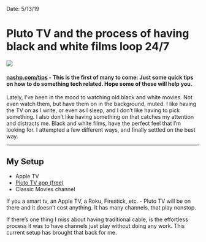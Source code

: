Date: 5/13/19

# Pluto TV and the process of having black and white films loop 24/7

![](https://icdn2.digitaltrends.com/image/plutotv-guide-mode.jpg)

#### [nashp.com/tips](/tips) - This is the first of many to come: Just some quick tips on how to do something tech related. Hope some of these will help you.

Lately, I’ve been in the mood to watching old black and white movies. Not even watch them, but have them on in the background, muted. I like having the TV on as I write, or even as I sleep, and I don’t like having to pick something. I also don’t like having something on that catches my attention and distracts me. Black and white films, have the perfect feel that I’m looking for. I attempted a few different ways, and finally settled on the best way.

---- 

## My Setup

- Apple TV
- [Pluto TV app (free)](https://pluto.tv/)
- Classic Movies channel

If you a smart tv, an Apple TV, a Roku, Firestick, etc. - Pluto TV will be on there and it doesn’t cost anything. It has many channels, that play nonstop.

If there’s one thing I miss about having traditional cable, is the effortless process it was to have channels just play without doing any work. This current setup has brought that back for me.
